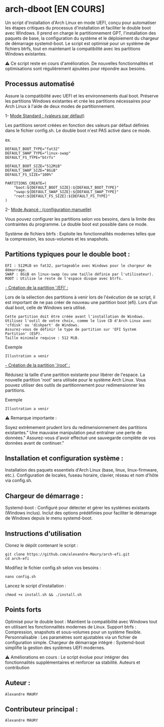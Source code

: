 # arch-dboot [EN COURS]

Un script d'installation d'Arch Linux en mode UEFI, conçu pour automatiser les étapes critiques du processus d'installation et faciliter le double boot avec Windows.
Il prend en charge le partitionnement GPT, l'installation des paquets de base, la configuration du système et le déploiement du chargeur de démarrage systemd-boot.
Le script est optimisé pour un système de fichiers btrfs, tout en maintenant la compatibilité avec les partitions Windows existantes.

⚠️ Ce script reste en cours d'amélioration. De nouvelles fonctionnalités et optimisations sont régulièrement ajoutées pour répondre aux besoins.

## Processus automatisé

Assure la compatibilité avec UEFI et les environnements dual boot. Préserve les partitions Windows existantes et crée les partitions nécessaires pour Arch Linux à l'aide de deux modes de partitionnement.
    
1- <u> Mode Standard : (valeurs par défaut) </u>

Les partitions seront créées en fonction des valeurs par défaut définies dans le fichier config.sh.
Le double boot n'est PAS activé dans ce mode.

ex.

    DEFAULT_BOOT_TYPE="fat32"
    DEFAULT_SWAP_TYPE="linux-swap"
    DEFAULT_FS_TYPE="btrfs"

    DEFAULT_BOOT_SIZE="512MiB"
    DEFAULT_SWAP_SIZE="8GiB"
    DEFAULT_FS_SIZE="100%"

    PARTITIONS_CREATE=(
        "boot:${DEFAULT_BOOT_SIZE}:${DEFAULT_BOOT_TYPE}"
        "swap:${DEFAULT_SWAP_SIZE}:${DEFAULT_SWAP_TYPE}"
        "root:${DEFAULT_FS_SIZE}:${DEFAULT_FS_TYPE}"
    )

2- <u> Mode Avancé : (configuration manuelle) </u>

Vous pouvez configurer les partitions selon vos besoins, dans la limite des contraintes du programme.
Le double boot est possible dans ce mode.

Système de fichiers btrfs : Exploite les fonctionnalités modernes telles que la compression, les sous-volumes et les snapshots.

## Partitions typiques pour le double boot :

    EFI : 512MiB en fat32, partageable avec Windows pour le chargeur de démarrage.
    SWAP : 8GiB en linux-swap (ou une taille définie par l'utilisateur).
    ROOT : Utilise le reste de l'espace disque avec btrfs.

<u> - Création de la partition '/EFI' : </u>

Lors de la sélection des partitions à venir lors de l'éxécution de se script, il est important de ne pas créer de nouveau une partition boot (efi). Lors d'un dual boot, celle de Windows sera utilisé.

    Cette partition doit être créée avant l'installation de Windows.
    Utilisez l'outil de votre choix, comme le live CD d'Arch Linux avec 'cfdisk' ou 'diskpart' de Windows.
    Assurez-vous de définir le type de partition sur 'EFI System Partition' (ESP).
    Taille minimale requise : 512 MiB.

Exemple 

    Illustration a venir


<u> - Création de la partition '/root' : </u>

Réduisez la taille d'une partition existante pour libérer de l'espace.
La nouvelle partition 'root' sera utilisée pour le système Arch Linux.
Vous pouvez utiliser des outils de partitionnement pour redimensionner les partitions.

Exemple 

    Illustration a venir
    

⚠️ Remarque importante :

Soyez extrêmement prudent lors du redimensionnement des partitions existantes."
Une mauvaise manipulation peut entraîner une perte de données."
Assurez-vous d'avoir effectué une sauvegarde complète de vos données avant de continuer."

## Installation et configuration système :

Installation des paquets essentiels d'Arch Linux (base, linux, linux-firmware, etc.).
Configuration de locales, fuseau horaire, clavier, réseau et nom d'hôte via config.sh.

## Chargeur de démarrage :

Systemd-boot : Configuré pour détecter et gérer les systèmes existants (Windows inclus).
Inclut des options prédéfinies pour faciliter le démarrage de Windows depuis le menu systemd-boot.

## Instructions d'utilisation

Clonez le dépôt contenant le script :

    git clone https://github.com/alexandre-Maury/arch-efi.git
    cd arch-efi

Modifiez le fichier config.sh selon vos besoins :

    nano config.sh

Lancez le script d'installation :

    chmod +x install.sh && ./install.sh

## Points forts

Optimisé pour le double boot : Maintient la compatibilité avec Windows tout en utilisant les fonctionnalités modernes de Linux.
Support btrfs : Compression, snapshots et sous-volumes pour un système flexible.
Personnalisable : Les paramètres sont ajustables via un fichier de configuration simple.
Chargeur de démarrage intégré : Systemd-boot simplifie la gestion des systèmes UEFI modernes.

⚠️ Améliorations en cours : Le script évolue pour intégrer des fonctionnalités supplémentaires et renforcer sa stabilité.
Auteurs et contribution


## Auteur : 

    Alexandre MAURY

## Contributeur principal : 

    Alexandre MAURY